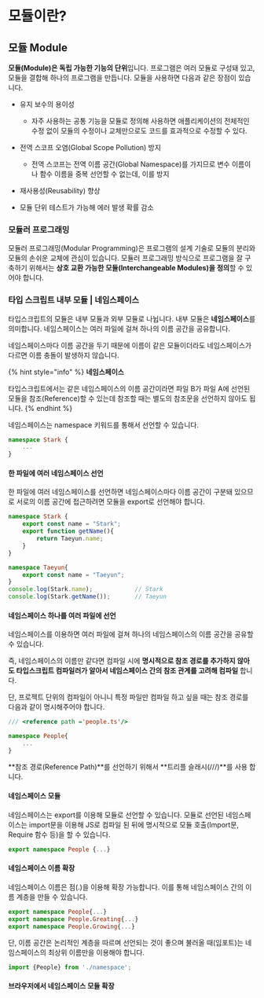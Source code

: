 # 모듈이란?

## 모듈 Module

 **모듈\(Module\)은 독립 가능한 기능의 단위**입니다. 프로그램은 여러 모듈로 구성돼 있고, 모듈을 결합해 하나의 프로그램을 만듭니다. 모듈을 사용하면 다음과 같은 장점이 있습니다.

* 유지 보수의 용이성

  * 자주 사용하는 공통 기능을 모듈로 정의해 사용하면 애플리케이션의 전체적인 수정 없이 모듈의 수정이나 교체만으로도 코드를 효과적으로 수정할 수 있다.

* 전역 스코프 오염\(Global Scope Pollution\) 방지

  * 전역 스코프는 전역 이름 공간\(Global Namespace\)를 가지므로 변수 이름이나 함수 이름을 중복 선언할 수 없는데, 이를 방지

* 재사용성\(Reusability\) 향상

* 모듈 단위 테스트가 가능해 에러 발생 확률 감소

### 모듈러 프로그래밍

 모듈러 프로그래밍\(Modular Programming\)은 프로그램의 설계 기술로 모듈의 분리와 모듈의 손쉬운 교체에 관심이 있습니다. 모듈러 프로그래밍 방식으로 프로그램을 잘 구축하기 위해서는 **상호 교환 가능한 모듈\(Interchangeable Modules\)을 정의**할 수 있어야 합니다.



### 타입 스크립트 내부 모듈 \| 네임스페이스

 타입스크립트의 모듈은 내부 모듈과 외부 모듈로 나뉩니다. 내부 모듈은 **네임스페이스**를 의미합니다. 네임스페이스는 여러 파일에 걸쳐 하나의 이름 공간을 공유합니다.

네임스페이스마다 이름 공간을 두기 때문에 이름이 같은 모듈이더라도 네임스페이스가 다르면 이름 충돌이 발생하지 않습니다.

{% hint style="info" %}
**네임스페이스**   
  
타입스크립트에서는 같은 네임스페이스의 이름 공간이라면 파일 B가 파일 A에 선언된 모듈을 참조\(Reference\)할 수 있는데 참조할 때는 별도의 참조문을 선언하지 않아도 됩니다. 
{% endhint %}

 네임스페이스는 namespace 키워드를 통해서 선언할 수 있습니다. 

```typescript
namespace Stark {
    ...
}
```

#### 한 파일에 여러 네임스페이스 선언

 한 파일에 여러 네임스페이스를 선언하면 네임스페이스마다 이름 공간이 구분돼 있으므로 서로의 이름 공간에 접근하려면 모듈을 export로 선언해야 합니다. 

```typescript
namespace Stark {
    export const name = "Stark";
    export function getName(){
        return Taeyun.name;
    }
}

namespace Taeyun{
    export const name = "Taeyun";
}
console.log(Stark.name);            // Stark
console.log(Stark.getName());       // Taeyun
```

#### 네임스페이스 하나를 여러 파일에 선언

 네임스페이스를 이용하면 여러 파일에 걸쳐 하나의 네임스페이스의 이름 공간을 공유할 수 있습니다. 

즉, 네임스페이스의 이름만 같다면 컴파일 시에 **명시적으로 참조 경로를 추가하지 않아도 타입스크립트 컴파일러가 알아서 네임스페이스 간의 참조 관계를 고려해 컴파일** 합니다.

단, 프로젝트 단위의 컴파일이 아니니 특정 파일만 컴파일 하고 싶을 때는 참조 경로를 다음과 같이 명시해주어야 합니다.

```typescript
/// <reference path ='people.ts'/>

namespace People{
    ...
}
```

 **참조 경로\(Reference Path\)**를 선언하기 위해서 **트리플 슬래시\(///\)**를 사용 합니다. 

#### 네임스페이스 모듈

 네임스페이스는 export를 이용해 모듈로 선언할 수 있습니다. 모듈로 선언된 네임스페이스는 import문을 이용해 JS로 컴파일 된 뒤에 명시적으로 모듈 호출\(Import문, Require 함수 등\)을 할 수 있습니다. 

```typescript
export namespace People {...}
```

#### 네임스페이스 이름 확장

 네임스페이스 이름은 점\(.\)을 이용해 확장 가능합니다. 이를 통해 네임스페이스 간의 이름 계층을 만들 수 있습니다. 

```typescript
export namespace People{...}
export namespace People.Greating{...}
export namespace People.Growing{...}
```

  단, 이름 공간은 논리적인 계층을 따르며 선언되는 것이 좋으며 불러올 때\(임포트\)는 네임스페이스의 최상위 이름만을 이용해야 합니다.

```typescript
import {People} from './namespace';
```

#### 브라우저에서 네임스페이스 모듈 확장 



